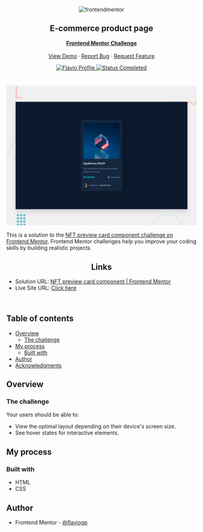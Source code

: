 <div id="top"></div>

<div align="center">

  <img src="https://www.frontendmentor.io/static/images/logo-mobile.svg" alt="frontendmentor" width="80">

  <h2 align="center">E-commerce product page</h2>
  <p align="center">
    <a href="https://www.frontendmentor.io/challenges/nft-preview-card-component-SbdUL_w0U"><strong>Frontend Mentor Challenge</strong></a>
    <br />
    <br />
    <a href="https://flaviogp.github.io/challenges/frontend-mentor/nft-preview-card-component-main/">View Demo</a>
    ·
    <a href="https://github.com/flaviogp/challenges/issues" target="_blank">Report Bug</a>
    ·
    <a href="https://github.com/flaviogp/challenges/issues" target="_blank">Request Feature</a>
  </p>
</div>

<!-- Bagdes -->
<div align="center">
  <!-- Profile -->
  <a href="https://www.frontendmentor.io/profile/flaviogp">
    <img src="https://img.shields.io/badge/Profile-Flavio%20gomes-07043B?style=for-the-badge&logo=frontendmentor" alt="Flavio Profile">
  </a>
  <!-- Status -->
    <a href="#">
    <img src="https://img.shields.io/badge/Status-Completed-brightgreen?style=for-the-badge" alt="Status Completed">
  </a>

</div>

#

<div align="center">

![](./design/desktop-preview.jpg)

</div>

This is a solution to the [NFT preview card component challenge on Frontend Mentor](https://www.frontendmentor.io/challenges/nft-preview-card-component-SbdUL_w0U). Frontend Mentor challenges help you improve your coding skills by building realistic projects.

<h2 align="center">Links</h2>

- Solution URL: [NFT preview card component | Frontend Mentor](https://www.frontendmentor.io/solutions/nft-preview-component-main-using-html-and-css-bRK5MbWPnW)
- Live Site URL: [ Click here ](https://flaviogp.github.io/challenges/frontend-mentor/nft-preview-card-component-main/)

<br>

## Table of contents

- [Overview](#overview)
  - [The challenge](#the-challenge)
- [My process](#my-process)
  - [Built with](#built-with)
- [Author](#author)
- [Acknowledgments](#acknowledgments)

## Overview

### The challenge

Your users should be able to:

- View the optimal layout depending on their device's screen size.
- See hover states for interactive elements.

## My process

### Built with

<!-- Bagdes -->

- HTML
- CSS

## Author

- Frontend Mentor - [@flaviogp](https://www.frontendmentor.io/profile/flaviogp)